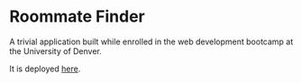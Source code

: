 # Roommate Finder 
A trivial application built while enrolled in the web development bootcamp at the University of Denver. 

It is deployed [here](https://stark-basin-96438.herokuapp.com/). 